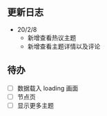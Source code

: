 

## 更新日志

* 20/2/8
  * 新增查看热议主题
  * 新增查看主题详情以及评论


## 待办

* [ ] 数据载入 loading 画面
* [ ] 节点页
* [ ] 显示更多主题
